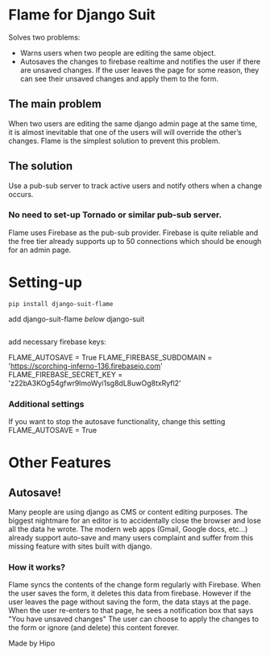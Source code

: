 # Flame for Django Suit

Solves two problems:

 - Warns users when two people are editing the same object. 
 - Autosaves the changes to firebase realtime and notifies the user if there are unsaved changes. If the user leaves the page for some reason, they can see their unsaved changes and apply them to the form.
 
## The main problem

When two users are editing the same django admin page at the same time, it is almost inevitable that one of the users will will override the other’s changes. 
Flame is the simplest solution to prevent this problem. 

## The solution

Use a pub-sub server to track active users and notify others when a change occurs.

### No need to set-up Tornado or similar pub-sub server.

Flame uses Firebase as the pub-sub provider. Firebase is quite reliable and the free tier already supports up to 50 connections which should be enough for an admin page. 

# Setting-up

```
pip install django-suit-flame
```

add django-suit-flame *below* django-suit

```

```


add necessary firebase keys:

FLAME_AUTOSAVE = True
FLAME_FIREBASE_SUBDOMAIN = 'https://scorching-inferno-136.firebaseio.com'
FLAME_FIREBASE_SECRET_KEY = 'z22bA3KOg54gfwr9lmoWyi1sg8dL8uwOg8txRyfl2'


### Additional settings

If you want to stop the autosave functionality, change this setting
FLAME_AUTOSAVE = True

# Other Features
## Autosave!

Many people are using django as CMS or content editing purposes. The biggest nightmare for an editor is to accidentally close the browser and lose all the data he wrote. 
The modern web apps (Gmail, Google docs, etc...) already support auto-save and many users complaint and suffer from this missing feature with sites built with django.

### How it works?
Flame syncs the contents of the change form regularly with Firebase. When the user saves the form, it deletes this data from firebase.
However if the user leaves the page without saving the form, the data stays at the page. 
When the user re-enters to that page, he sees a notification box that says "You have unsaved changes" 
The user can choose to apply the changes to the form or ignore (and delete) this content forever.


Made by Hipo